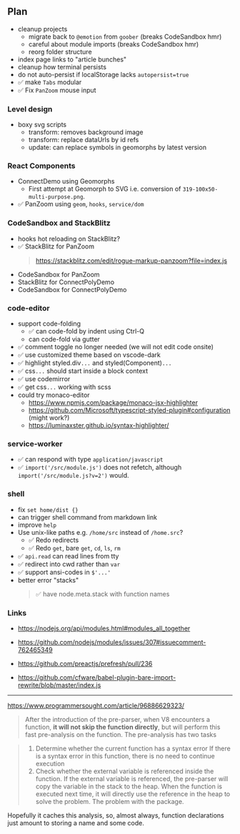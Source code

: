 ## Plan

- cleanup projects
  - migrate back to `@emotion` from `goober` (breaks CodeSandbox hmr)
  - careful about module imports (breaks CodeSandbox hmr)
  - reorg folder structure
- index page links to "article bunches"
- cleanup how terminal persists
- do not auto-persist if localStorage lacks `autopersist=true`
- ✅ make `Tabs` modular
- ✅ Fix `PanZoom` mouse input 

### Level design
- boxy svg scripts
  - transform: removes background image
  - transform: replace dataUrls by id refs
  - update: can replace symbols in geomorphs by latest version
### React Components
- ConnectDemo using Geomorphs
  - First attempt at Geomorph to SVG i.e. conversion of `319-100x50-multi-purpose.png`.
- ✅ PanZoom using `geom`, `hooks`, `service/dom`

### CodeSandbox and StackBlitz
- hooks hot reloading on StackBlitz?
- ✅ StackBlitz for PanZoom
  > https://stackblitz.com/edit/rogue-markup-panzoom?file=index.js
- CodeSandbox for PanZoom
- StackBlitz for ConnectPolyDemo
- CodeSandbox for ConnectPolyDemo

### code-editor
- support code-folding
  - ✅ can code-fold by indent using Ctrl-Q
  - can code-fold via gutter
- ✅ comment toggle no longer needed (we will not edit code onsite)
- ✅ use customized theme based on vscode-dark
- ✅ highlight styled.div`...` and styled(Component)`...`
- ✅ css`...` should start inside a block context
- ✅ use codemirror
- ✅ get css`...` working with scss
- could try monaco-editor
  - https://www.npmjs.com/package/monaco-jsx-highlighter
  - https://github.com/Microsoft/typescript-styled-plugin#configuration (might work?)
  - https://luminaxster.github.io/syntax-highlighter/

### service-worker
- ✅ can respond with type `application/javascript`
- ✅ `import('/src/module.js')` does not refetch,
  although `import('/src/module.js?v=2')` would.

### shell
- fix `set home/dist {}`
- can trigger shell command from markdown link
- improve `help`
- Use unix-like paths e.g. `/home/src` instead of `/home.src`?
	- ✅ Redo redirects
	- ✅ Redo `get`, bare `get`, `cd`, `ls`, `rm`
- ✅ `api.read` can read lines from tty
- ✅ redirect into cwd rather than `var`
- ✅ support ansi-codes in `$'...'`
- better error "stacks"
  > ✅ have node.meta.stack with function names

### Links

- https://nodejs.org/api/modules.html#modules_all_together
- https://github.com/nodejs/modules/issues/307#issuecomment-762465349
- https://github.com/preactjs/prefresh/pull/236

- https://github.com/cfware/babel-plugin-bare-import-rewrite/blob/master/index.js

---

https://www.programmersought.com/article/96886629323/

> After the introduction of the pre-parser, when V8 encounters a function, __it will not skip the function directly__, but will perform this fast pre-analysis on the function. The pre-analysis has two tasks

  > 1. Determine whether the current function has a syntax error
If there is a syntax error in this function, there is no need to continue execution
  > 2. Check whether the external variable is referenced inside the function. If the external variable is referenced, the pre-parser will copy the variable in the stack to the heap. When the function is executed next time, it will directly use the reference in the heap to solve the problem. The problem with the package.

Hopefully it caches this analysis, so, almost always, function declarations just amount to storing a name and some code.

